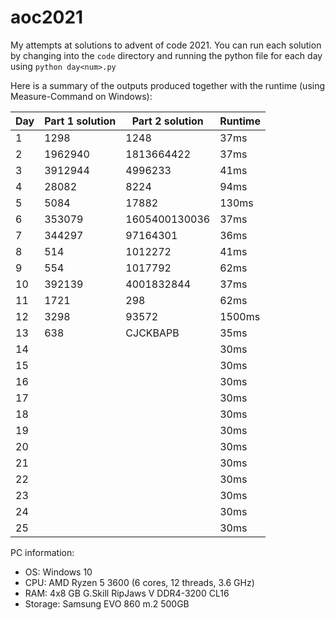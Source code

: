 # aoc2021
My attempts at solutions to advent of code 2021. You can run each solution by changing into the `code` directory and
running the python file for each day using `python day<num>.py`

Here is a summary of the outputs produced together with the runtime (using Measure-Command on Windows):

| Day | Part 1 solution | Part 2 solution | Runtime |
|-----|-----------------|-----------------|---------|
| 1   | 1298            | 1248            | 37ms    |
| 2   | 1962940         | 1813664422      | 37ms    |
| 3   | 3912944         | 4996233         | 41ms    |
| 4   | 28082           | 8224            | 94ms    |
| 5   | 5084            | 17882           | 130ms   |
| 6   | 353079          | 1605400130036   | 37ms    |
| 7   | 344297          | 97164301        | 36ms    |
| 8   | 514             | 1012272         | 41ms    |
| 9   | 554             | 1017792         | 62ms    |
| 10  | 392139          | 4001832844      | 37ms    |
| 11  | 1721            | 298             | 62ms    |
| 12  | 3298            | 93572           | 1500ms  |
| 13  | 638             | CJCKBAPB        | 35ms    |
| 14  |                 |                 | 30ms    |
| 15  |                 |                 | 30ms    |
| 16  |                 |                 | 30ms    |
| 17  |                 |                 | 30ms    |
| 18  |                 |                 | 30ms    |
| 19  |                 |                 | 30ms    |
| 20  |                 |                 | 30ms    |
| 21  |                 |                 | 30ms    |
| 22  |                 |                 | 30ms    |
| 23  |                 |                 | 30ms    |
| 24  |                 |                 | 30ms    |
| 25  |                 |                 | 30ms    |

PC information:
* OS: Windows 10
* CPU: AMD Ryzen 5 3600 (6 cores, 12 threads, 3.6 GHz)
* RAM: 4x8 GB G.Skill RipJaws V DDR4-3200 CL16
* Storage: Samsung EVO 860 m.2 500GB